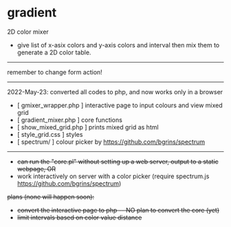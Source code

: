 # gradient
2D color mixer
- give list of x-asix colors and y-axis colors and interval then mix them to generate a 2D color table.

-----

remember to change form action!

-----

2022-May-23: converted all codes to php, and now works only in a browser
- [ gmixer_wrapper.php ] interactive page to input colours and view mixed grid
- [ gradient_mixer.php ] core functions
- [ show_mixed_grid.php ] prints mixed grid as html
- [ style_grid.css ] styles
- [ spectrum/ ] colour picker by https://github.com/bgrins/spectrum

-----

- ~~can run the "core.pl" without setting up a web server, output to a static webpage, OR~~
- work interactively on server with a color picker (require spectrum.js https://github.com/bgrins/spectrum)

~~plans (none will happen soon):~~
- ~~convert the interactive page to php -- NO plan to convert the core (yet)~~
- ~~limit intervals based on color value distance~~
